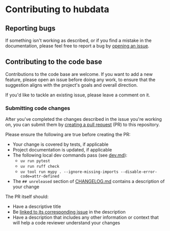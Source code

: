 # Contributing to hubdata

## Reporting bugs

If something isn't working as described, or if you find a mistake in the documentation, please feel free to report a bug by [opening an issue](https://github.com/hubverse-org/hub-data/issues/new).

## Contributing to the code base

Contributions to the code base are welcome. If you want to add a new feature, please open an issue before doing any work, to ensure that the suggestion aligns with the project's goals and overall direction.

If you'd like to tackle an existing issue, please leave a comment on it.

### Submitting code changes

After you've completed the changes described in the issue you're working on, you can submit them by [creating a pull request](https://docs.github.com/en/pull-requests/collaborating-with-pull-requests/proposing-changes-to-your-work-with-pull-requests/creating-a-pull-request-from-a-fork) (PR) to this repository.

Please ensure the following are true before creating the PR:

- Your change is covered by tests, if applicable
- Project documentation is updated, if applicable
- The following local dev commands pass (see [dev.md](docs/source/dev.md)):
    - `uv run pytest`
    - `uv run ruff check`
    - `uv tool run mypy . --ignore-missing-imports --disable-error-code=attr-defined`
- The `## unreleased` section of [CHANGELOG.md](CHANGELOG.md) contains a description of your change

The PR itself should:

- Have a descriptive title
- Be [linked to its corresponding issue](https://docs.github.com/en/issues/tracking-your-work-with-issues/using-issues/linking-a-pull-request-to-an-issue) in the description
- Have a description that includes any other information or context that will help a code reviewer understand your changes

